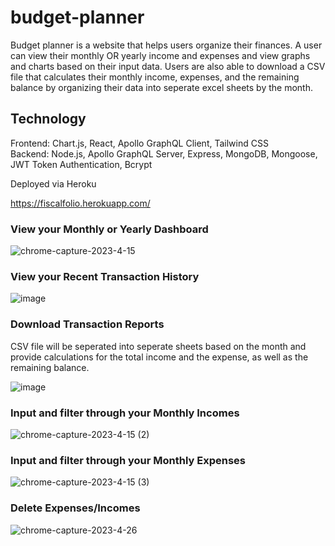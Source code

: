 # budget-planner

Budget planner is a website that helps users organize their finances. A user can view their monthly OR yearly income and expenses and view graphs and charts based on their input data. Users are also able to download a CSV file that calculates their monthly income, expenses, and the remaining balance by organizing their data into seperate excel sheets by the month.  

## Technology  
Frontend: Chart.js, React, Apollo GraphQL Client, Tailwind CSS  
Backend: Node.js, Apollo GraphQL Server, Express, MongoDB, Mongoose, JWT Token Authentication, Bcrypt  

Deployed via Heroku

https://fiscalfolio.herokuapp.com/  

### View your Monthly or Yearly Dashboard
![chrome-capture-2023-4-15](https://github.com/jsong73/budget-planner/assets/111620893/26c9bbec-0f4e-40ce-83cf-fbf4eabd50e1)

### View your Recent Transaction History 
![image](https://github.com/jsong73/budget-planner/assets/111620893/3fc37ea4-0fb3-4e8d-a08e-28c7c882dacf)

###  Download Transaction Reports
CSV file will be seperated into seperate sheets based on the month and provide calculations for the total income and the expense, as well as the remaining balance.  

![image](https://github.com/jsong73/budget-planner/assets/111620893/9056db86-d5d1-48e4-9558-8e6acb6aba1b)

### Input and filter through your Monthly Incomes  
![chrome-capture-2023-4-15 (2)](https://github.com/jsong73/budget-planner/assets/111620893/0b06db1a-db59-4c8d-8949-d0bb4d41d934)

### Input and filter through your Monthly Expenses  
![chrome-capture-2023-4-15 (3)](https://github.com/jsong73/budget-planner/assets/111620893/f803908c-892f-4b09-afc2-cdc98c5be6b5)

### Delete Expenses/Incomes  
![chrome-capture-2023-4-26](https://github.com/jsong73/budget-planner/assets/111620893/5ba8f2eb-4e7a-4b6a-af3c-bbf50df1a9b5)  

